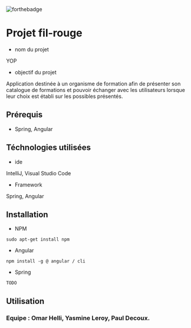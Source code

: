 
<img src="https://camo.githubusercontent.com/30ac25b97ea34a4f820d01ca7433204f13b5a218d8fc947deef6464d237d8e39/687474703a2f2f666f7274686562616467652e636f6d2f696d616765732f6261646765732f6275696c742d776974682d6c6f76652e737667" alt="forthebadge" data-canonical-src="http://forthebadge.com/images/badges/built-with-love.svg" style="max-width: 100%;">

# Projet fil-rouge 
* nom du projet

YOP

* objectif du projet

Application destinée à un organisme de formation afin de présenter son catalogue de formations et pouvoir échanger avec les utilisateurs lorsque leur choix est établi sur les possibles présentés.

## Prérequis
* Spring, Angular

## Téchnologies utilisées
* ide

IntelliJ, Visual Studio Code

* Framework

Spring, Angular

## Installation
* NPM
```
sudo apt-get install npm
``` 
* Angular
```
npm install -g @ angular / cli
```
* Spring
```
TODO
```

## Utilisation


### Equipe : Omar Helli, Yasmine Leroy, Paul Decoux.
